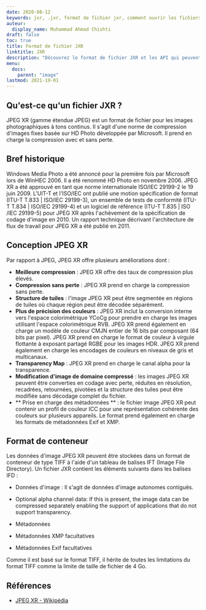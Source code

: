 ```yaml
---
date: 2020-08-12
keywords: jxr, .jxr, format de fichier jxr, comment ouvrir les fichiers jxr, extension .jxr, extension jxr
auteur:
  display_name: Muhammad Ahmad Chishti
draft: false
toc: true
title: Format de fichier JXR
linktitle: JXR
description: "Découvrez le format de fichier JXR et les API qui peuvent créer et ouvrir des fichiers JXR."
menu:
  docs:
    parent: "image"
lastmod: 2021-19-01
---
```


## Qu'est-ce qu'un fichier JXR ? ##

JPEG XR (gamme étendue JPEG) est un format de fichier pour les images photographiques à tons continus. Il s'agit d'une norme de compression d'images fixes basée sur HD Photo développée par Microsoft. Il prend en charge la compression avec et sans perte.

## Bref historique ##

Windows Media Photo a été annoncé pour la première fois par Microsoft lors de WinHEC 2006. Il a été renommé HD Photo en novembre 2006. JPEG XR a été approuvé en tant que norme internationale ISO/IEC 29199-2 le 19 juin 2009. L'UIT-T et l'ISO/IEC ont publié une motion spécification de format (ITU-T T.833 | ISO/IEC 29199-3), un ensemble de tests de conformité (ITU-T T.834 | ISO/IEC 29199-4) et un logiciel de référence (ITU-T T.835 | ISO /IEC 29199-5) pour JPEG XR après l'achèvement de la spécification de codage d'image en 2010. Un rapport technique décrivant l'architecture de flux de travail pour JPEG XR a été publié en 2011.

## Conception JPEG XR ##

Par rapport à JPEG, JPEG XR offre plusieurs améliorations dont :

- **Meilleure compression** : JPEG XR offre des taux de compression plus élevés.
- **Compression sans perte** : JPEG XR prend en charge la compression sans perte.
- **Structure de tuiles** : l'image JPEG XR peut être segmentée en régions de tuiles où chaque région peut être décodée séparément.
- **Plus de précision des couleurs** : JPEG XR inclut la conversion interne vers l'espace colorimétrique YCoCg pour prendre en charge les images utilisant l'espace colorimétrique RVB. JPEG XR prend également en charge un modèle de couleur CMJN entier de 16 bits par composant (64 bits par pixel). JPEG XR prend en charge le format de couleur à virgule flottante à exposant partagé RGBE pour les images HDR. JPEG XR prend également en charge les encodages de couleurs en niveaux de gris et multicanaux.
- **Transparency Map** : JPEG XR prend en charge le canal alpha pour la transparence.
- **Modification d'image de domaine compressé** : les images JPEG XR peuvent être converties en codage avec perte, réduites en résolution, recadrées, retournées, pivotées et la structure des tuiles peut être modifiée sans décodage complet du fichier.
- ** Prise en charge des métadonnées ** : le fichier image JPEG XR peut contenir un profil de couleur ICC pour une représentation cohérente des couleurs sur plusieurs appareils. Le format prend également en charge les formats de métadonnées Exif et XMP.

## Format de conteneur ##

Les données d'image JPEG XR peuvent être stockées dans un format de conteneur de type TIFF à l'aide d'un tableau de balises IFT (Image File Directory). Un fichier JXR contient les éléments suivants dans les balises IFD :

- Données d'image : Il s'agit de données d'image autonomes contiguës.
- Optional alpha channel data: If this is present, the image data can be compressed separately enabling the support of applications that do not support transparency.

- Métadonnées
- Métadonnées XMP facultatives
- Métadonnées Exif facultatives

Comme il est basé sur le format TIFF, il hérite de toutes les limitations du format TIFF comme la limite de taille de fichier de 4 Go.

## Références ##

- [JPEG XR - Wikipédia](https://en.wikipedia.org/wiki/JPEG_XR)

